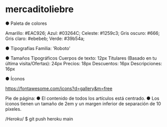 # mercaditoliebre
● Paleta de colores

Amarillo: #EAC926;
Azul: #03264C;
Celeste: #1259c3;
Gris oscuro: #666;
Gris claro: #ebebeb;
Verde: #39b54a;

● Tipografías
Familia: 'Roboto'


● Tamaños Tipográficos
Cuerpos de texto: 12px
Titulares (Basado en tu última visita/Ofertas): 24px
Precios: 18px
Descuentos: 16px
Descripciones: 16px

● Íconos


https://fontawesome.com/icons?d=gallery&m=free

<link href="https://cdnjs.cloudflare.com/ajax/libs/font-awesome/5.15.3/css/all.min.css"
rel="stylesheet" />

Pie de página:
● El contenido de todos los artículos está centrado.
● Los íconos tienen un tamaño de 2em y un margen inferior de separación de 10
píxeles.



/*Heroku*/
$ git push heroku main
